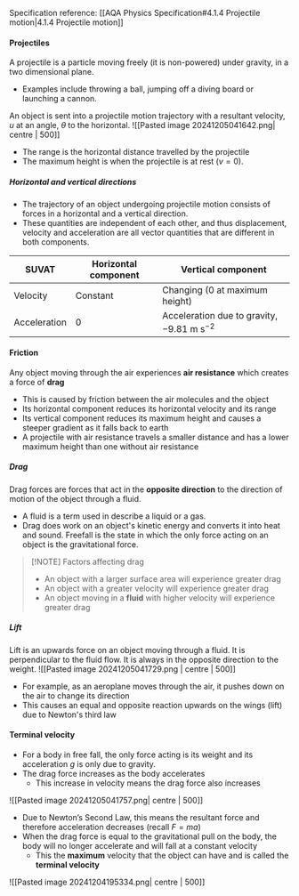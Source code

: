 Specification reference: [[AQA Physics Specification#4.1.4 Projectile motion|4.1.4 Projectile motion]]

#### Projectiles
A projectile is a particle moving freely (it is non-powered) under gravity, in a two dimensional plane.
- Examples include throwing a ball, jumping off a diving board or launching a cannon.

An object is sent into a projectile motion trajectory with a resultant velocity, $u$ at an angle, $\theta$ to the horizontal.
![[Pasted image 20241205041642.png| centre | 500]]
- The range is the horizontal distance travelled by the projectile
- The maximum height is when the projectile is at rest ($v = 0$).

##### Horizontal and vertical directions
- The trajectory of an object undergoing projectile motion consists of forces in a horizontal and a vertical direction.
- These quantities are independent of each other, and thus displacement, velocity and acceleration are all vector quantities that are different in both components.


| SUVAT        | Horizontal component | Vertical component                                    |
| ------------ | -------------------- | ----------------------------------------------------- |
| Velocity     | Constant             | Changing (0 at maximum height)                        |
| Acceleration | 0                    | Acceleration due to gravity, $-9.81 \text{ m s}^{-2}$ |

#### Friction
Any object moving through the air experiences **air resistance** which creates a force of **drag**
- This is caused by friction between the air molecules and the object
- Its horizontal component reduces its horizontal velocity and its range
- Its vertical component reduces its maximum height and causes a steeper gradient as it falls back to earth
- A projectile with air resistance travels a smaller distance and has a lower maximum height than one without air resistance

##### Drag
Drag forces are forces that act in the **opposite direction** to the direction of motion of the object through a fluid.
- A fluid is a term used in describe a liquid or a gas.
- Drag does work on an object's kinetic energy and converts it into heat and sound.
Freefall is the state in which the only force acting on an object is the gravitational force.

> [!NOTE] Factors affecting drag
> - An object with a larger surface area will experience greater drag
 >- An object with a greater velocity will experience greater drag
 >- An object moving in a **fluid** with higher velocity will experience greater drag
 
##### Lift
Lift is an upwards force on an object moving through a fluid. It is perpendicular to the fluid flow. It is always in the opposite direction to the weight.
![[Pasted image 20241205041729.png | centre | 500]]
- For example, as an aeroplane moves through the air, it pushes down on the air to change its direction
- This causes an equal and opposite reaction upwards on the wings (lift) due to Newton's third law
#### Terminal velocity
- For a body in free fall, the only force acting is its weight and its acceleration $g$ is only due to gravity.
- The drag force increases as the body accelerates
    - This increase in velocity means the drag force also increases

![[Pasted image 20241205041757.png| centre | 500]]

- Due to Newton’s Second Law, this means the resultant force and therefore acceleration decreases (recall $F= ma$)
- When the drag force is equal to the gravitational pull on the body, the body will no longer accelerate and will fall at a constant velocity
    - This the **maximum** velocity that the object can have and is called the **terminal velocity**

![[Pasted image 20241204195334.png| centre | 500]]